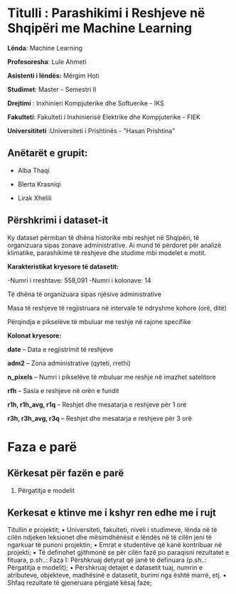 
# Titulli :   Parashikimi i Reshjeve në Shqipëri me Machine Learning

**Lënda**:  Machine Learning

**Profesoresha**: Lule Ahmeti 

**Asistenti i lëndës:** Mërgim Hoti 

**Studimet**: Master - Semestri II

**Drejtimi** : Inxhinieri Kompjuterike dhe Softuerike -  IKS 

**Fakulteti**: Fakulteti i Inxhinierisë Elektrike dhe Kompjuterike - FIEK

**Universititeti** :Universiteti i Prishtinës - "Hasan Prishtina"

## Anëtarët e grupit:

- Alba Thaqi
  
- Blerta Krasniqi
  
- Lirak Xhelili


## Përshkrimi i dataset-it

Ky dataset përmban të dhëna historike mbi reshjet në Shqipëri, të organizuara sipas zonave administrative. Ai mund të përdoret për analizë klimatike, parashikime të reshjeve dhe studime mbi modelet e motit.

**Karakteristikat kryesore të datasetit:**

-Numri i rreshtave: 558,091
-Numri i kolonave: 14

Të dhëna të organizuara sipas njësive administrative

Masa të reshjeve të regjistruara në intervale të ndryshme kohore (orë, ditë)

Përqindja e pikselëve të mbuluar me reshje në rajone specifike


**Kolonat kryesore:**

**date** – Data e regjistrimit të reshjeve

**adm2** – Zona administrative (qyteti, rrethi)

**n_pixels** – Numri i pikselëve të mbuluar me reshje në imazhet satelitore


**rfh** – Sasia e reshjeve në orën e fundit

**r1h, r1h_avg, r1q** – Reshjet dhe mesatarja e reshjeve për 1 orë

**r3h, r3h_avg, r3q** – Reshjet dhe mesatarja e reshjeve për 3 orë

# Faza e parë
## Kërkesat për fazën e parë

1. Përgatitja e modelit
   


##  Kerkesat e ktinve me i kshyr ren edhe me i rujt 
Titullin e projektit;
▪ Universiteti, fakulteti, niveli i studimeve, lënda në të cilën ndjeken leksionet dhe
mësimdhënësit e lëndës në të cilën jeni të ngarkuar të punoni projektin;
▪ Emrat e studentëve që kanë kontribuar në projekti;
▪ Të definohet gjithmonë se për cilën fazë po paraqisni rezultatet e fituara, p.sh..:
Faza I: Përshkruaj detyrat që janë të definuara (p.sh..: Përgatitja e modelit);
▪ Përshkruaj detajet e datasetit tuaj, numrin e atributeve, objekteve, madhësinë e datasetit,
burimi nga është marrë, etj.
▪ Shfaq rezultate të gjeneruara përgjatë kësaj faze;


